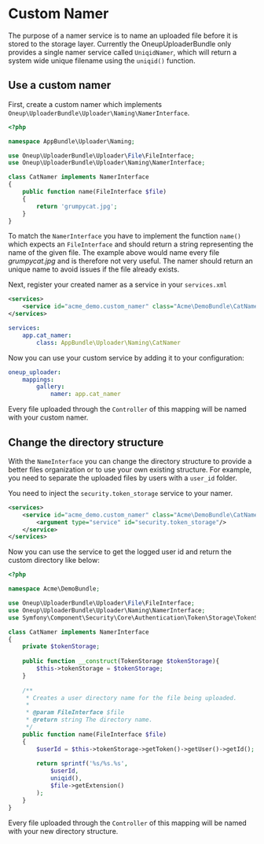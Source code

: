 Custom Namer
============

The purpose of a namer service is to name an uploaded file before it is stored to the storage layer. Currently the OneupUploaderBundle only provides a single namer service called `UniqidNamer`, which will return a system wide unique filename using the `uniqid()` function.

## Use a custom namer

First, create a custom namer which implements ```Oneup\UploaderBundle\Uploader\Naming\NamerInterface```.

```php
<?php

namespace AppBundle\Uploader\Naming;

use Oneup\UploaderBundle\Uploader\File\FileInterface;
use Oneup\UploaderBundle\Uploader\Naming\NamerInterface;

class CatNamer implements NamerInterface
{
    public function name(FileInterface $file)
    {
        return 'grumpycat.jpg';
    }
}
```

To match the `NamerInterface` you have to implement the function `name()` which expects an `FileInterface` and should return a string representing the name of the given file. The example above would name every file _grumpycat.jpg_ and is therefore not very useful. The namer should return an unique name to avoid issues if the file already exists.

Next, register your created namer as a service in your `services.xml`

```xml
<services>
    <service id="acme_demo.custom_namer" class="Acme\DemoBundle\CatNamer" />
</services>
```

```yml
services:
    app.cat_namer:
        class: AppBundle\Uploader\Naming\CatNamer
```

Now you can use your custom service by adding it to your configuration:

```yml
oneup_uploader:
    mappings:
        gallery:
            namer: app.cat_namer
```

Every file uploaded through the `Controller` of this mapping will be named with your custom namer.

## Change the directory structure

With the `NameInterface` you can change the directory structure to provide a better files organization or to use your own existing structure. For example, you need to separate the uploaded files by users with a `user_id` folder.

You need to inject the `security.token_storage` service to your namer.

```xml
<services>
    <service id="acme_demo.custom_namer" class="Acme\DemoBundle\CatNamer">
        <argument type="service" id="security.token_storage"/>
    </service>
</services>
```

Now you can use the service to get the logged user id and return the custom directory like below:

```php
<?php

namespace Acme\DemoBundle;

use Oneup\UploaderBundle\Uploader\File\FileInterface;
use Oneup\UploaderBundle\Uploader\Naming\NamerInterface;
use Symfony\Component\Security\Core\Authentication\Token\Storage\TokenStorage;

class CatNamer implements NamerInterface
{
    private $tokenStorage;
    
    public function __construct(TokenStorage $tokenStorage){
        $this->tokenStorage = $tokenStorage;
    }
    
    /**
     * Creates a user directory name for the file being uploaded.
     *
     * @param FileInterface $file
     * @return string The directory name.
     */
    public function name(FileInterface $file)
    {
        $userId = $this->tokenStorage->getToken()->getUser()->getId();
        
        return sprintf('%s/%s.%s',
            $userId,
            uniqid(),
            $file->getExtension()
        );
    }
}
```

Every file uploaded through the `Controller` of this mapping will be named with your new directory structure.
